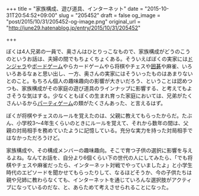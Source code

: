 +++
title = "家族構成、遊び道具、インターネット"
date = "2015-10-31T20:54:52+09:00"
slug = "205452"
draft = false
og_image = "post/2015/10/31/205452-og-image.png"
original_url = "http://june29.hatenablog.jp/entry/2015/10/31/205452"

+++

<p>ぼくは4人兄弟の一員で、奥さんはひとりっこなもので、家族構成がどうのこうのというお話は、夫婦の間でもちょくちょくある。そういえばぼくの実家には<a class="keyword" href="http://d.hatena.ne.jp/keyword/%A5%C9%A5%F3%A5%B8%A5%E3%A5%E9">ドンジャラ</a>や<a class="keyword" href="http://d.hatena.ne.jp/keyword/%A5%DC%A1%BC%A5%C9%A5%B2%A1%BC%A5%E0">ボードゲーム</a>やらカードゲームやら将棋やチェスや<a class="keyword" href="http://d.hatena.ne.jp/keyword/%B0%CF%B8%EB">囲碁</a>や麻雀、いろいろあるなぁと思い出し、一方、奥さんの実家にはそういったものはあまりないとのこと。もちろん個人の趣味趣向の影響が大きいだろう、ということは認めつつも、家族構成がその家庭の遊び道具のラインナップに影響する、と考えてもよさそうな気はする。少なくともぼくの生まれ育った家庭においては、兄弟がたくさんいるから<a class="keyword" href="http://d.hatena.ne.jp/keyword/%A5%D1%A1%BC%A5%C6%A5%A3%A5%B2%A1%BC%A5%E0">パーティゲーム</a>の類がたくさんあった、と言えるはず。</p>

<p>ぼくが将棋やチェスのルールを覚えたのは、父親に教えてもらったからだ。たぶん、小学校3〜4年生くらいのときにルールを覚えて、それから数年の間は、父親の対局相手を務めていたように記憶している。充分な実力を持った対局相手ではなかっただろうけど。</p>

<p>家族構成や、その構成メンバーの趣味趣向。そこで育つ子供の選択に影響を与えるよね。なんてお話を、自分より6個くらい下の世代の人にしてみたら、「でも将棋やチェスや麻雀だったら、インターネット対戦でやっていましたよ」と小学生時代のエピソードを聞かせてもらったりして、なるほどそうか、今の子供たちは親や兄姉に教わらなくても、インターネットを通じていろんな選択肢がアクティブになっているのだな、と、あらためて考えさせられることになった。</p>